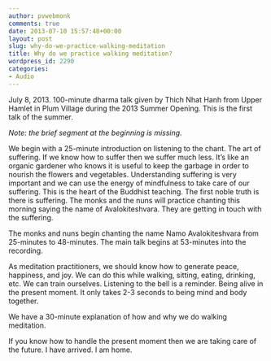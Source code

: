 ```yaml
---
author: pvwebmonk
comments: true
date: 2013-07-10 15:57:48+00:00
layout: post
slug: why-do-we-practice-walking-meditation
title: Why do we practice walking meditation?
wordpress_id: 2290
categories:
- Audio
---
```


July 8, 2013. 100-minute dharma talk given by Thich Nhat Hanh from Upper Hamlet in Plum Village during the 2013 Summer Opening. This is the first talk of the summer.




_Note: the brief segment at the beginning is missing._




We begin with a 25-minute introduction on listening to the chant. The art of suffering. If we know how to suffer then we suffer much less. It’s like an organic gardener who knows it is useful to keep the garbage in order to nourish the flowers and vegetables. Understanding suffering is very important and we can use the energy of mindfulness to take care of our suffering. This is the heart of the Buddhist teaching. The first noble truth is there is suffering. The monks and the nuns will practice chanting this morning saying the name of Avalokiteshvara. They are getting in touch with the suffering.




The monks and nuns begin chanting the name Namo Avalokiteshvara from 25-minutes to 48-minutes. The main talk begins at 53-minutes into the recording.




As meditation practitioners, we should know how to generate peace, happiness, and joy. We can do this while walking, sitting, eating, drinking, etc. We can train ourselves. Listening to the bell is a reminder. Being alive in the present moment. It only takes 2-3 seconds to being mind and body together.




We have a 30-minute explanation of how and why we do walking meditation.




If you know how to handle the present moment then we are taking care of the future. I have arrived. I am home.
